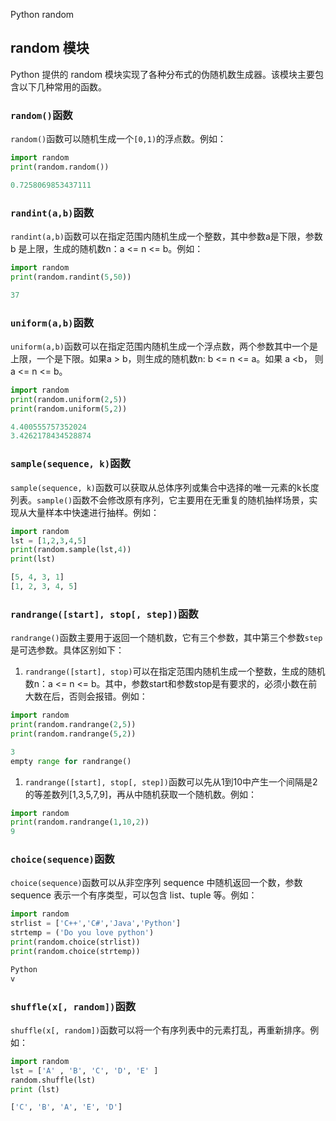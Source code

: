 Python random
<a name="Y7kf5"></a>
## random 模块
Python 提供的 random 模块实现了各种分布式的伪随机数生成器。该模块主要包含以下几种常用的函数。
<a name="eCa76"></a>
### `random()`函数
`random()`函数可以随机生成一个`[0,1)`的浮点数。例如：
```python
import random
print(random.random())

0.7258069853437111
```
<a name="LrYA5"></a>
### `randint(a,b)`函数
`randint(a,b)`函数可以在指定范围内随机生成一个整数，其中参数a是下限，参数 b 是上限，生成的随机数n：a <= n <= b。例如：
```python
import random  
print(random.randint(5,50))

37
```
<a name="OU4VX"></a>
### `uniform(a,b)`函数
`uniform(a,b)`函数可以在指定范围内随机生成一个浮点数，两个参数其中一个是上限，一个是下限。如果a > b，则生成的随机数n: b <= n <= a。如果 a <b， 则 a <= n <= b。
```python
import random
print(random.uniform(2,5))
print(random.uniform(5,2))

4.400555757352024
3.4262178434528874
```
<a name="RF96r"></a>
### `sample(sequence, k)`函数
`sample(sequence, k)`函数可以获取从总体序列或集合中选择的唯一元素的k长度列表。`sample()`函数不会修改原有序列，它主要用在无重复的随机抽样场景，实现从大量样本中快速进行抽样。例如：
```python
import random   
lst = [1,2,3,4,5]  
print(random.sample(lst,4))  
print(lst)

[5, 4, 3, 1]
[1, 2, 3, 4, 5]
```
<a name="fnN2C"></a>
### `randrange([start], stop[, step])`函数
`randrange()`函数主要用于返回一个随机数，它有三个参数，其中第三个参数`step`是可选参数。具体区别如下：

1. `randrange([start], stop)`可以在指定范围内随机生成一个整数，生成的随机数n：a <= n <= b。其中，参数start和参数stop是有要求的，必须小数在前大数在后，否则会报错。例如：
```python
import random
print(random.randrange(2,5))
print(random.randrange(5,2))

3
empty range for randrange()
```

1. `randrange([start], stop[, step])`函数可以先从1到10中产生一个间隔是2的等差数列[1,3,5,7,9]，再从中随机获取一个随机数。例如：
```python
import random
print(random.randrange(1,10,2))
9
```
<a name="rMJtH"></a>
### `choice(sequence)`函数
`choice(sequence)`函数可以从非空序列 sequence 中随机返回一个数，参数 sequence 表示一个有序类型，可以包含 list、tuple 等。例如：
```python
import random  
strlist = ['C++','C#','Java','Python']  
strtemp = ('Do you love python')  
print(random.choice(strlist))
print(random.choice(strtemp))

Python
v
```
<a name="quPFD"></a>
### `shuffle(x[, random])`函数
`shuffle(x[, random])`函数可以将一个有序列表中的元素打乱，再重新排序。例如：
```python
import random
lst = ['A' , 'B', 'C', 'D', 'E' ]
random.shuffle(lst)  
print (lst)

['C', 'B', 'A', 'E', 'D']
```
